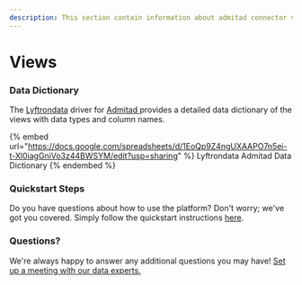 ```yaml
---
description: This section contain information about admitad connector views information
---
```


# Views

### Data Dictionary

The [Lyftrondata](https://www.lyftrondata.com/) driver for [Admitad](https://www.lyftrondata.com/integration/Admitad/)[ ](https://www.lyftrondata.com/integration/admitad/)provides a detailed data dictionary of the views with data types and column names.

{% embed url="https://docs.google.com/spreadsheets/d/1EoQp9Z4ngUXAAPO7n5ei-t-Xl0iagGniVo3z44BWSYM/edit?usp=sharing" %}
Lyftrondata Admitad Data Dictionary
{% endembed %}

### Quickstart Steps

Do you have questions about how to use the platform? Don't worry; we've got you covered. Simply follow the quickstart instructions [here](../../../../quickstart-steps.md).

### Questions? <a href="#questions" id="questions"></a>

We're always happy to answer any additional questions you may have! [Set up a meeting with our data experts.](https://www.lyftrondata.com/book-a-meeting/)


